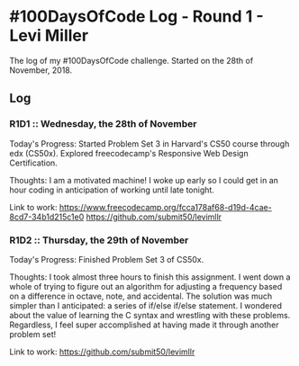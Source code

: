 # #100DaysOfCode Log - Round 1 - Levi Miller

The log of my #100DaysOfCode challenge. Started on the 28th of November, 2018.

## Log

### R1D1 :: Wednesday, the 28th of November
Today's Progress: Started Problem Set 3 in Harvard's CS50 course through edx (CS50x). 
                  Explored freecodecamp's Responsive Web Design Certification.

Thoughts: I am a motivated machine! I woke up early so I could get in an hour coding in anticipation of working until late tonight.

Link to work: https://www.freecodecamp.org/fcca178af68-d19d-4cae-8cd7-34b1d215c1e0
              https://github.com/submit50/levimllr

### R1D2 :: Thursday, the 29th of November
Today's Progress: Finished Problem Set 3 of CS50x.

Thoughts: I took almost three hours to finish this assignment. I went down a whole of trying to figure out an algorithm for adjusting a frequency based on a difference in octave, note, and accidental. The solution was much simpler than I anticipated: a series of if/else if/else statement. I wondered about the value of learning the C syntax and wrestling with these problems. Regardless, I feel super accomplished at having made it through another problem set!

Link to work: https://github.com/submit50/levimllr
